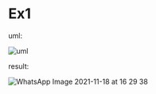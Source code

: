 # Ex1
uml:




![uml](https://user-images.githubusercontent.com/93682110/142432380-d5f248f2-318e-48ef-a7f0-cffc04d8ee1e.png)




result:



![WhatsApp Image 2021-11-18 at 16 29 38](https://user-images.githubusercontent.com/93682110/142434447-69167bb5-0ba7-4ca4-9cd6-ad24ca86a99c.jpeg)
